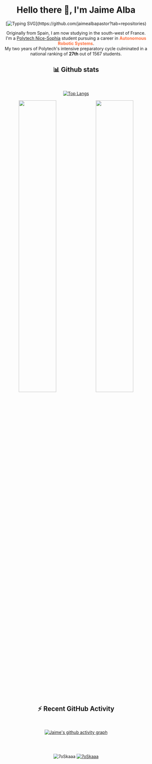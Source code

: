 <!-- COLOR PALETTE: https://colorhunt.co/palette/155263ff6f3cff9a3cffc93c
Background: 155263
Icons: FF6F3C
Icons: FF9A3C
Title: FFC93C
Text: e6eef0

<img src="images/totoro.gif" width="100">
-->

<h1 align="center">Hello there 👋, I'm Jaime Alba</h1>

<!--- animated text, to copy, just replace the lines with your choice or visit https://readme-typing-svg.herokuapp.com --->

<div align="center">

[![Typing SVG](https://readme-typing-svg.herokuapp.com?size=32&duration=2900&color=FF6F3C&center=true&width=500&lines=Engineering+Student;Robotics+Specialization;Neural+Networks;)](https://github.com/jaimealbapastor?tab=repositories)

Originally from Spain, I am now studying in the south-west of France.  
I'm a [Polytech Nice-Sophia](https://polytech.univ-cotedazur.fr/) student pursuing a career in <b style="color:#FF6F3C">Autonomous Robotic Systems</b>.  
My two years of Polytech's intensive preparatory cycle culminated in a national ranking of **27th** out of 1567 students.

## 📊 Github stats

<br/>

[![Top Langs](https://github-readme-stats.vercel.app/api/top-langs/?username=jaimealbapastor&layout=compact&langs_count=6&bg_color=155263&title_color=FFC93C&text_color=e6eef0&hide_border=true)](https://github.com/anuraghazra/github-readme-stats)

<img width="49.5%" src="https://github-readme-stats.vercel.app/api?username=jaimealbapastor&show_icons=true&bg_color=155263&title_color=FFC93C&text_color=e6eef0&icon_color=FF9A3C&hide_border=true" />
<img width="49.5%" src="https://github-readme-streak-stats.herokuapp.com/?user=jaimealbapastor&background=155263&stroke=FFC93C&ring=FF6F3C&fire=FF9A3C&hide_border=true&currStreakNum=FFC93C&sideNums=FFC93C&currStreakLabel=e6eef0&sideLabels=e6eef0&dates=e6eef0" />

<br/>

<br/>

<summary><h2>⚡ Recent GitHub Activity</h2></summary>
<br/>

[![Jaime's github activity graph](https://activity-graph.herokuapp.com/graph?username=jaimealbapastor&bg_color=155263&color=FFC93C&line=FF6F3C&point=FF9A3C&area=true&area_color=FF6F3C)](https://github.com/ashutosh00710/github-readme-activity-graph)

<br/>

</div>

<br/>

<p align="center">
 <img src="https://komarev.com/ghpvc/?username=7oSkaaa&label=Profile%20views&color=0e75b6&style=plastic" alt="7oSkaaa" />
 <a href = "https://commits.top/egypt.html" target="_blank">
  <img src="https://enfsgag3ayy6w9q.m.pipedream.net/&style=plastic" alt="7oSkaaa" target="_blank"/>
 </a>
</p>
